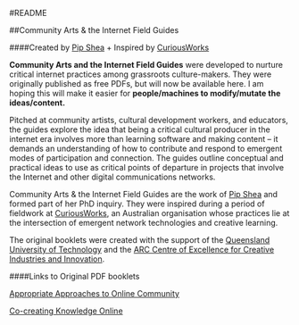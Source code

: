 #README

##Community Arts & the Internet Field Guides

####Created by [Pip Shea](http://www.pipshea.com) + Inspired by [CuriousWorks](http://www.curiousworks.com.au)


**Community Arts and the Internet Field Guides** were developed to nurture critical internet practices among grassroots culture-makers. They were originally published as free PDFs, but will now be available here. I am hoping this will make it easier for **people/machines to modify/mutate the ideas/content.**

Pitched at community artists, cultural development workers, and educators, the guides explore the idea that being a critical cultural producer in the internet era involves more than learning software and making content – it demands an understanding of how to contribute and respond to emergent modes of participation and connection. The guides outline conceptual and practical ideas to use as critical points of departure in projects that involve the Internet and other digital communications networks.
Community Arts & the Internet Field Guides are the work of [Pip Shea](http://www.pipshea.com) and formed part of her PhD inquiry. They were inspired during a period of fieldwork at [CuriousWorks](http://www.curiousworks.com.au), an Australian organisation whose practices lie at the intersection of emergent network technologies and creative learning.
The original booklets were created with the support of the [Queensland University of Technology](http://www.qut.edu.au) and the [ARC Centre of Excellence for Creative Industries and Innovation](http://www.cci.edu.au).
####Links to Original PDF booklets
[Appropriate Approaches to Online Community](http://www.popomo.com/research/blog/?p=842)
[Co-creating Knowledge Online](http://www.popomo.com/research/blog/?p=937)